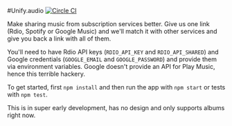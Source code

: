 #Unify.audio [![Circle CI](https://circleci.com/gh/kudos/unify.audio.svg?style=svg)](https://circleci.com/gh/kudos/unify.audio)

Make sharing music from subscription services better. Give us one link (Rdio, Spotify or Google Music) and we'll match it with other services and give you back a link with all of them.

You'll need to have Rdio API keys (`RDIO_API_KEY` and `RDIO_API_SHARED`) and Google credentials (`GOOGLE_EMAIL` and `GOOGLE_PASSWORD`) and provide them via environment variables. Google doesn't provide an API for Play Music, hence this terrible hackery.

To get started, first `npm install` and then run the app with `npm start` or tests with `npm test`.

This is in super early development, has no design and only supports albums right now.
